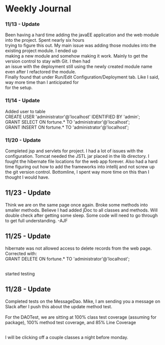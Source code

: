 # Weekly Journal
### 11/13 - Update
Been having a hard time adding the javaEE application and the web module into the project. Spent nearly six hours <br />
trying to figure this out. My main issue was adding those modules into the existing project module. I ended up <br />
making a new module and somehow making it work. Mainly to get the version control to stay with Git. I then had <br /> 
an issue with the deployment still using the newly created module name even after I refactored the module. <br />
Finally found that under Run/Edit Configuration/Deployment tab. Like I said, way more time than I anticipated for <br />
for the setup.

### 11/14 - Update
Added user to table <br />
CREATE USER 'administrator'@'localhost' IDENTIFIED BY 'admin'; <br />
GRANT SELECT ON fortune.* TO 'administrator'@'localhost'; <br />
GRANT INSERT ON fortune.* TO 'administrator'@'localhost'; <br />

### 11/20 - Update
Completed jsp and servlets for project. I had a lot of issues with the configuration. Tomcat needed the JSTL jar 
placed in the lib directory. I fought the hibernate file locations for the web app forever. Also had a hard time
figuring out how to add the frameworks into intellij and not screw up the git version control. Bottomline, I spent
way more time on this than I thought I would have.
    
## 11/23 - Update
Think we are on the same page once again.  Broke some methods into smaller methods.  Believe I had added jDoc to all 
classes and methods. Will double check after getting some sleep.
Some code will need to go through to get full understanding. -AJF

## 11/25 - Update
hibernate was not allowed access to delete records from the web page. Corrected with: <br />
GRANT DELETE ON fortune.* TO 'administrator'@'localhost'; <br />

<br />
started testing 

## 11/28 - Update
Completed tests on the MessageDao. Mike, I am sending you a message on Slack after I push this about the update
method test.  <br /><br />
For the DAOTest, we are sitting at 100% class test coverage (assuming for package), 100% method test coverage, and 85% Line Coverage

<br />
I will be clicking off a couple classes a night before monday.